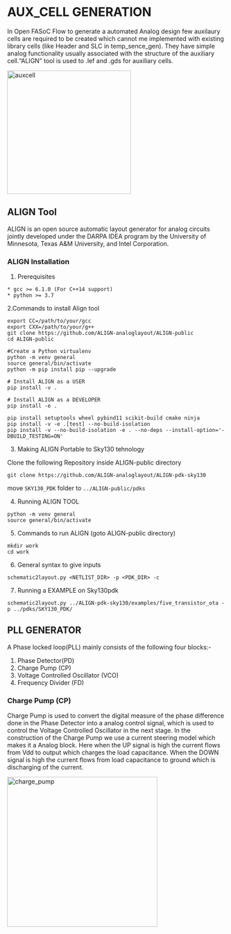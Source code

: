 # AUX_CELL GENERATION

In Open FASoC Flow to generate a automated Analog design few auxilaury cells are required to be created which cannot me implemented with existing library cells (like Header and SLC in temp_sence_gen).
They have simple analog functionality usually associated with the structure of the auxiliary cell.“ALIGN” tool is used to .lef and .gds for auxiliary cells.

<img width="285" alt="auxcell" src="https://user-images.githubusercontent.com/110079729/206891799-6afd091c-3800-48fa-8305-c827ce351485.png">

## ALIGN Tool

ALIGN is an open source automatic layout generator for analog circuits jointly developed under the DARPA IDEA program by the University of Minnesota, Texas A&M University, and Intel Corporation.

### ALIGN Installation

1. Prerequisites

```
* gcc >= 6.1.0 (For C++14 support)
* python >= 3.7
```
2.Commands to install Align tool

```
export CC=/path/to/your/gcc
export CXX=/path/to/your/g++
git clone https://github.com/ALIGN-analoglayout/ALIGN-public
cd ALIGN-public

#Create a Python virtualenv
python -m venv general
source general/bin/activate
python -m pip install pip --upgrade

# Install ALIGN as a USER
pip install -v .

# Install ALIGN as a DEVELOPER
pip install -e .

pip install setuptools wheel pybind11 scikit-build cmake ninja
pip install -v -e .[test] --no-build-isolation
pip install -v --no-build-isolation -e . --no-deps --install-option='-DBUILD_TESTING=ON'

```

3. Making ALIGN Portable to Sky130 tehnology


Clone the following Repository inside ALIGN-public directory

```
git clone https://github.com/ALIGN-analoglayout/ALIGN-pdk-sky130
```

move `SKY130_PDK` folder to `../ALIGN-public/pdks`

4. Running ALIGN TOOL

```
python -m venv general
source general/bin/activate
```
5. Commands to run ALIGN (goto ALIGN-public directory)


```
mkdir work
cd work
```
6. General syntax to give inputs
```
schematic2layout.py <NETLIST_DIR> -p <PDK_DIR> -c
```
7. Running a EXAMPLE on Sky130pdk
```
schematic2layout.py ../ALIGN-pdk-sky130/examples/five_transistor_ota -p ../pdks/SKY130_PDK/
```
## PLL GENERATOR


A Phase locked loop(PLL) mainly consists of the following four blocks:-
1. Phase Detector(PD)
2. Charge Pump (CP)
3. Voltage Controlled Oscillator (VCO)
4. Frequency Divider (FD)


### Charge Pump (CP)
Charge Pump is used to convert the digital measure of the phase difference done in the Phase Detector into a analog control signal, which is used to control the Voltage Controlled Oscillator in the next stage.
In the construction of the Charge Pump we use a current steering model which makes it a Analog block. Here when the UP signal is high the current flows from Vdd to output which charges the load capacitance. When the DOWN signal is high the current flows from load capacitance to ground which is discharging of the current.


<img width="346" alt="charge_pump" src="https://user-images.githubusercontent.com/110079729/206891806-abf7df6a-fd82-4c69-96dd-79ff510f72c2.png">
